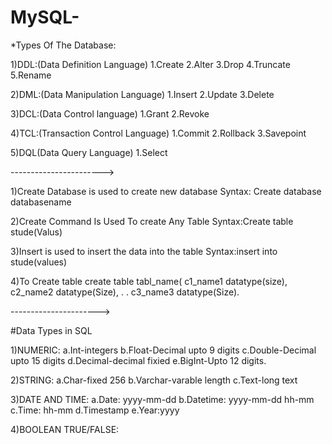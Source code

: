 # MySQL-

*Types Of The Database:

1)DDL:(Data Definition Language)
 1.Create
 2.Alter
 3.Drop
 4.Truncate
 5.Rename
 
2)DML:(Data Manipulation Language)
 1.Insert 
 2.Update
 3.Delete
 
3)DCL:(Data Control language)
 1.Grant
 2.Revoke
 
4)TCL:(Transaction Control Language)
 1.Commit 
 2.Rollback
 3.Savepoint

5)DQL(Data Query Language)
 1.Select



----------------------->

1)Create Database is used to create new database
  Syntax: Create database databasename
  
2)Create Command Is Used To create Any Table
  Syntax:Create table stude(Valus)
  
3)Insert is used to insert the data into the table
  Syntax:insert into stude(values)
  
4)To Create table
 create table tabl_name(
 c1_name1 datatype(size),
 c2_name2 datatype(Size),
  .
  .
 c3_name3 datatype(Size).

---------------------->

#Data Types in SQL

1)NUMERIC:
  a.Int-integers
  b.Float-Decimal upto 9 digits
  c.Double-Decimal upto 15 digits
  d.Decimal-decimal fixied
  e.BigInt-Upto 12 digits.
  
2)STRING:
  a.Char-fixed 256
  b.Varchar-varable length
  c.Text-long text
  
3)DATE AND TIME:
  a.Date: yyyy-mm-dd
  b.Datetime: yyyy-mm-dd hh-mm
  c.Time: hh-mm
  d.Timestamp
  e.Year:yyyy
  
4)BOOLEAN TRUE/FALSE:
  
